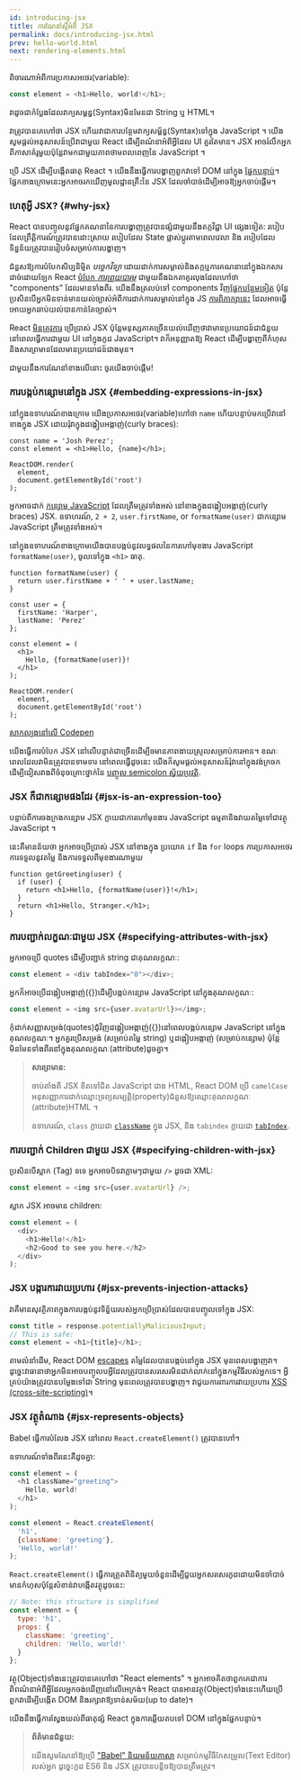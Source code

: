 ```yaml
---
id: introducing-jsx
title: ការណែនាំស្តីអំពី JSX
permalink: docs/introducing-jsx.html
prev: hello-world.html
next: rendering-elements.html
---
```


ពិចារណាអំពីការប្រកាសអថេរ(variable):

```js
const element = <h1>Hello, world!</h1>;
```

វាដូចជាកំប្លែងដែលវាក្យសម្ពន្ធ(Syntax)មិនមែនជា String ឬ HTML។

វាត្រូវបានគេហៅថា JSX ហើយវាជាការបន្ថែមវាក្យសម្ព័ន្ធ(Syntax)ទៅក្នុង JavaScript ។ យើងសូមផ្តល់អនុសាសន៍ប្រើវាជាមួយ React ដើម្បីពណ៌នាអំពីអ្វីដែល UI គួរតែមាន។ JSX អាចរំលឹកអ្នកពីភាសាគំរូមួយប៉ុន្តែវាមកជាមួយភាពថាមពលពេញនៃ JavaScript ។

ប្រើ JSX ដើម្បីបង្កើតធាតុ React ។ យើងនឹងធ្វើការបង្ហាញពួកវាទៅ DOM នៅក្នុង [ផ្នែកបន្ទាប់](/docs/rendering-elements.html)។  ផ្នែកខាងក្រោមនេះអ្នកអាចរកឃើញមូលដ្ឋានគ្រឹះនៃ JSX ដែលចាំបាច់ដើម្បីអាចឱ្យអ្នកចាប់ផ្តើម។
### ហេតុអ្វី JSX? {#why-jsx}

React បានបញ្ចូលនូវផ្នែកគណនានៃការបង្ហាញត្រូវបានផ្សំជាមួយនឹងតក្កវិជ្ជា UI ផ្សេងទៀត: របៀបដែលព្រឹត្តិការណ៍ត្រូវបានដោះស្រាយ របៀបដែល State ផ្លាស់ប្តូរតាមពេលវេលា និង របៀបដែលទិន្នន័យត្រូវបានរៀបចំសម្រាប់ការបង្ហាញ។

ជំនួសឱ្យការបំបែកសិប្បនិម្មិត *បច្ចេកវិទ្យា* ដោយដាក់ការសម្គាល់និងតក្កឬការគណនានៅក្នុងឯកសារដាច់ដោយឡែក React [បំបែក *ការព្រួយបារម្ភ*](https://en.wikipedia.org/wiki/Separation_of_concerns) ជាមួយនឹងឯកតាគូរលុងដែលហៅថា "components" ដែលមានទាំងពីរ. យើងនឹងត្រលប់ទៅ components វិញ[ផ្នែកបន្ថែមទៀត](/docs/components-and-props.html) ប៉ុន្តែប្រសិនបើអ្នកមិនទាន់មានយល់ច្បាស់អំពីការដាក់ការសម្គាល់នៅក្នុង JS [ការពិភាក្សានេះ](https://www.youtube.com/watch?v=x7cQ3mrcKaY) ដែលអាចធ្វើអោយអ្នកឆាប់យល់បានកាន់តែច្បាស់។

React [មិនត្រូវការ](/docs/react-without-jsx.html) ប្រើប្រាស់ JSX ប៉ុន្តែមនុស្សភាគច្រើនយល់ឃើញថាវាមានប្រយោជន៍ជាជំនួយនៅពេលធ្វើការជាមួយ UI នៅក្នុងកូដ JavaScript។ វាក៏អនុញ្ញាតឱ្យ React ដើម្បីបង្ហាញពីកំហុសនិងសារព្រមានដែលមានប្រយោជន៍ជាងមុន។

ជាមួយនឹងការណែនាំខាងលើនោះ ចូរយើងចាប់ផ្ដើម!

### ការបង្កប់កន្សោមនៅក្នុង JSX {#embedding-expressions-in-jsx}

នៅក្នុងឧទាហរណ៍ខាងក្រោម យើងប្រកាសអថេរ(variable)ហៅថា `name` ហើយបន្ទាប់មកប្រើវានៅខាងក្នុង JSX ដោយរុំវាក្នុងដង្កៀបអង្កាញ់(curly braces):

```js{1,2}
const name = 'Josh Perez';
const element = <h1>Hello, {name}</h1>;

ReactDOM.render(
  element,
  document.getElementById('root')
);
```

អ្នកអាចដាក់ [កន្សោម JavaScript](https://developer.mozilla.org/en-US/docs/Web/JavaScript/Guide/Expressions_and_Operators#Expressions) ដែលត្រឺមត្រូវទាំងអស់ នៅខាងក្នុងដង្កៀបអង្កាញ់(curly braces) JSX. ឧទាហរណ៍, `2 + 2`, `user.firstName`, or `formatName(user)` ជាកន្សោម JavaScript ត្រឹមត្រូវទាំងអស់។

នៅក្នុងឧទាហរណ៍ខាងក្រោមយើងបានបង្កប់នូវលទ្ធផលនៃការហៅមុខងារ JavaScript `formatName(user)`, ចូលទៅក្នុង `<h1>` ធាតុ.

```js{12}
function formatName(user) {
  return user.firstName + ' ' + user.lastName;
}

const user = {
  firstName: 'Harper',
  lastName: 'Perez'
};

const element = (
  <h1>
    Hello, {formatName(user)}!
  </h1>
);

ReactDOM.render(
  element,
  document.getElementById('root')
);
```

[សាកល្បងនៅលើ Codepen](codepen://introducing-jsx)

យើងធ្វើការបំបែក JSX នៅលើបន្ទាត់ជាច្រើនដើម្បីឲមានភាពងាយស្រួលសម្រាប់ការអាន។ ខណៈពេលដែលវាមិនត្រូវបានទាមទារ នៅពេលធ្វើដូចនេះ យើងក៏សូមផ្តល់អនុសាសន៍រុំវានៅក្នុងវង់ក្រចកដើម្បីជៀសវាងពីចំនុចគ្រោះថ្នាក់នៃ [បញ្ចូល semicolon ស្វ័យប្រវត្តិ](https://stackoverflow.com/q/2846283).

### JSX ក៏ជាកន្សោមផងដែរ {#jsx-is-an-expression-too}

បន្ទាប់ពីការចងក្រងកន្សោម JSX ក្លាយជាការហៅមុខងារ JavaScript ធម្មតានិងវាយតម្លៃទៅជាវត្ថុ JavaScript ។

នេះគឺមានន័យថា អ្នកអាចប្រើប្រាស់ JSX នៅខាងក្នុង ប្រយោគ `if`  និង `for` loops ការប្រកាសអថេរ ការទទួលនូវតម្លៃ និងការទទួលពីមុខងារណាមួយ

```js{3,5}
function getGreeting(user) {
  if (user) {
    return <h1>Hello, {formatName(user)}!</h1>;
  }
  return <h1>Hello, Stranger.</h1>;
}
```

### ការបញ្ជាក់លក្ខណៈជាមួយ JSX {#specifying-attributes-with-jsx}

អ្នកអាចប្រើ quotes ដើម្បីបញ្ជាក់ string ជាគុណលក្ខណៈ:

```js
const element = <div tabIndex="0"></div>;
```

អ្នកក៏អាចប្រើដង្កៀបអង្កាញ់({})ដើម្បីបង្កប់កន្សោម JavaScript នៅក្នុងគុណលក្ខណៈ:

```js
const element = <img src={user.avatarUrl}></img>;
```

កុំដាក់សញ្ញាសម្រង់(quotes)ជុំវិញដង្កៀបអង្កាញ់({})នៅពេលបង្កប់កន្សោម JavaScript នៅក្នុងគុណលក្ខណៈ។ អ្នកគួរប្រើសម្រង់ (សម្រាប់តម្លៃ string) ឬដង្កៀបអង្កាញ់ (សម្រាប់កន្សោម)  ប៉ុន្តែមិនមែនទាំងពីរនៅក្នុងគុណលក្ខណៈ(attribute)ដូចគ្នា។

>**សារព្រមាន:**
>
>ចាប់តាំងពី JSX ខិតទៅជិត JavaScript ជាង HTML, React DOM ប្រើ `camelCase` អនុសញ្ញាការដាក់ឈ្មោះទ្រព្យសម្បត្តិ(property)ជំនួសឱ្យឈ្មោះគុណលក្ខណៈ (attribute)HTML ។
>
>ឧទាហរណ៍, `class` ក្លាយជា [`className`](https://developer.mozilla.org/en-US/docs/Web/API/Element/className) ក្នុង JSX, និង `tabindex` ក្លាយជា [`tabIndex`](https://developer.mozilla.org/en-US/docs/Web/API/HTMLElement/tabIndex).

### ការបញ្ជាក់ Children ជាមួយ JSX {#specifying-children-with-jsx}

ប្រសិនបើស្លាក (Tag) ទទេ អ្នកអាចបិទវាភ្លាមៗជាមួយ `/>` ដូចជា XML:

```js
const element = <img src={user.avatarUrl} />;
```

ស្លាក JSX អាចមាន children:

```js
const element = (
  <div>
    <h1>Hello!</h1>
    <h2>Good to see you here.</h2>
  </div>
);
```

### JSX បង្ការការវាយប្រហារ {#jsx-prevents-injection-attacks}

វាគឺមានសុវត្ថិភាពក្នុងការបង្កប់នូវទិន្ន័យរបស់អ្នកប្រើប្រាស់ដែលបានបញ្ចូលទៅក្នុង JSX:

```js
const title = response.potentiallyMaliciousInput;
// This is safe:
const element = <h1>{title}</h1>;
```

តាម​លំនាំដើម, React DOM [escapes](https://stackoverflow.com/questions/7381974/which-characters-need-to-be-escaped-on-html) តម្លៃដែលបានបង្កប់នៅក្នុង JSX មុនពេលបង្ហាញវា។ ដូច្នេះវាធានាថាអ្នកមិនអាចបញ្ចូលបអ្វីដែលត្រូវបានសរសេរមិនជាក់លាក់នៅក្នុងកម្មវិធីរបស់អ្នកទេ។ អ្វីគ្រប់យ៉ាងត្រូវបានបម្លែងទៅជា String មុនពេលត្រូវបានបង្ហាញ។ វាជួយការពារការវាយប្រហារ [XSS (cross-site-scripting)](https://en.wikipedia.org/wiki/Cross-site_scripting)។

### JSX វត្ថុតំណាង {#jsx-represents-objects}

Babel  ធ្វើការបំលែង JSX នៅពេល `React.createElement()` ត្រូវបានហៅ។

ឧទាហរណ៍ទាំងពីរនេះគឺដូចគ្នា:

```js
const element = (
  <h1 className="greeting">
    Hello, world!
  </h1>
);
```

```js
const element = React.createElement(
  'h1',
  {className: 'greeting'},
  'Hello, world!'
);
```

`React.createElement()` ធ្វើការត្រួតពិនិត្យមួយចំនួនដើម្បីជួយអ្នកសរសេរកូដដោយមិនចាំបាច់មានកំហុសប៉ុន្តែសំខាន់វាបង្កើតវត្ថុដូចនេះ:

```js
// Note: this structure is simplified
const element = {
  type: 'h1',
  props: {
    className: 'greeting',
    children: 'Hello, world!'
  }
};
```

វត្ថុ(Object)ទាំងនេះត្រូវបានគេហៅថា "React elements" ។ អ្នកអាចគិតថាពួកគេជាការពិពណ៌នាអំពីអ្វីដែលអ្នកចង់ឃើញនៅលើអេក្រង់។ React បានអានវត្ថុ(Object)ទាំងនេះហើយប្រើពួកវាដើម្បីបង្កើត DOM និងរក្សាវាឱ្យទាន់សម័យ(up to date)។

យើងនឹងធ្វើការស្វែងយល់ពីធាតុផ្សំ React ក្នុងការឆ្លើយតបទៅ DOM នៅក្នុងផ្នែកបន្ទាប់។

>**ព័ត៌មានជំនួយ:**
>
>យើងសូមណែនាំឱ្យប្រើ ["Babel" និយមន័យភាសា](https://babeljs.io/docs/editors) សម្រាប់កម្មវិធីកែសម្រួល(Text Editor) របស់អ្នក ដូច្នេះកូដ ES6 និង JSX ត្រូវបានបន្លិចឱ្យបានត្រឹមត្រូវ។

